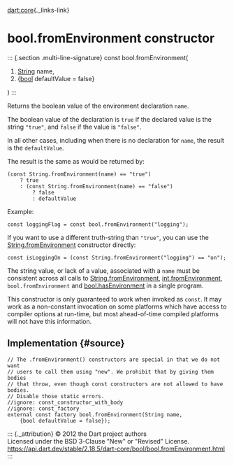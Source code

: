 [dart:core](../../dart-core/dart-core-library){._links-link}

bool.fromEnvironment constructor
================================

::: {.section .multi-line-signature}
const bool.fromEnvironment(

1.  [String](../string-class) name,
2.  {[bool](../bool-class) defaultValue = false}

)
:::

Returns the boolean value of the environment declaration `name`.

The boolean value of the declaration is `true` if the declared value is
the string `"true"`, and `false` if the value is `"false"`.

In all other cases, including when there is no declaration for `name`,
the result is the `defaultValue`.

The result is the same as would be returned by:

``` {.language-dart data-language="dart"}
(const String.fromEnvironment(name) == "true")
    ? true
    : (const String.fromEnvironment(name) == "false")
        ? false
        : defaultValue
```

Example:

``` {.language-dart data-language="dart"}
const loggingFlag = const bool.fromEnvironment("logging");
```

If you want to use a different truth-string than `"true"`, you can use
the [String.fromEnvironment](../string/string.fromenvironment)
constructor directly:

``` {.language-dart data-language="dart"}
const isLoggingOn = (const String.fromEnvironment("logging") == "on");
```

The string value, or lack of a value, associated with a `name` must be
consistent across all calls to
[String.fromEnvironment](../string/string.fromenvironment),
[int.fromEnvironment](../int/int.fromenvironment),
`bool.fromEnvironment` and [bool.hasEnvironment](bool.hasenvironment) in
a single program.

This constructor is only guaranteed to work when invoked as `const`. It
may work as a non-constant invocation on some platforms which have
access to compiler options at run-time, but most ahead-of-time compiled
platforms will not have this information.

Implementation {#source}
--------------

``` {.language-dart data-language="dart"}
// The .fromEnvironment() constructors are special in that we do not want
// users to call them using "new". We prohibit that by giving them bodies
// that throw, even though const constructors are not allowed to have bodies.
// Disable those static errors.
//ignore: const_constructor_with_body
//ignore: const_factory
external const factory bool.fromEnvironment(String name,
    {bool defaultValue = false});
```

::: {._attribution}
© 2012 the Dart project authors\
Licensed under the BSD 3-Clause \"New\" or \"Revised\" License.\
<https://api.dart.dev/stable/2.18.5/dart-core/bool/bool.fromEnvironment.html>
:::
